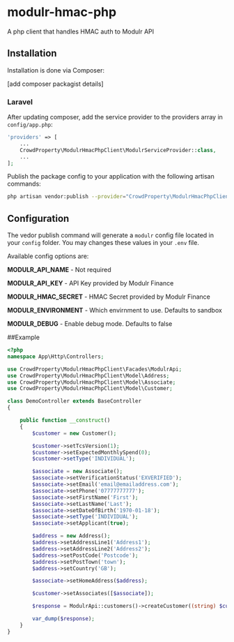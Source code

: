# modulr-hmac-php
A php client that handles HMAC auth to Modulr API

## Installation

Installation is done via Composer:

[add composer packagist details]

### Laravel

After updating composer, add the service provider to the providers array in `config/app.php`:

```php
'providers' => [
    ...
    CrowdProperty\ModulrHmacPhpClient\ModulrServiceProvider::class,
    ...
];
```



Publish the package config to your application with the following artisan commands:

```sh
php artisan vendor:publish --provider="CrowdProperty\ModulrHmacPhpClient\ModulrServiceProvider" 
```

## Configuration

The vedor publish command will generate a `modulr` config file located in your `config` folder.  You may changes these values in your `.env` file.

Available config options are:

**MODULR_API_NAME** - Not required 

**MODULR_API_KEY** - API Key provided by Modulr Finance

**MODULR_HMAC_SECRET** - HMAC Secret provided by Modulr Finance

**MODULR_ENVIRONMENT** - Which envirnment to use.  Defaults to sandbox

**MODULR_DEBUG** - Enable debug mode.  Defaults to false

##Example

```php
<?php
namespace App\Http\Controllers;

use CrowdProperty\ModulrHmacPhpClient\Facades\ModulrApi;
use CrowdProperty\ModulrHmacPhpClient\Model\Address;
use CrowdProperty\ModulrHmacPhpClient\Model\Associate;
use CrowdProperty\ModulrHmacPhpClient\Model\Customer;

class DemoController extends BaseController
{

    public function __construct()
    {
        $customer = new Customer();

        $customer->setTcsVersion(1);
        $customer->setExpectedMonthlySpend(0);
        $customer->setType('INDIVIDUAL');

        $associate = new Associate();
        $associate->setVerificationStatus('EXVERIFIED');
        $associate->setEmail('email@emailaddress.com');
        $associate->setPhone('07777777777');
        $associate->setFirstName('First');
        $associate->setLastName('Last');
        $associate->setDateOfBirth('1970-01-18');
        $associate->setType('INDIVIDUAL');
        $associate->setApplicant(true);

        $address = new Address();
        $address->setAddressLine1('Address1');
        $address->setAddressLine2('Address2');
        $address->setPostCode('Postcode');
        $address->setPostTown('town');
        $address->setCountry('GB');

        $associate->setHomeAddress($address);

        $customer->setAssociates([$associate]);

        $response = ModulrApi::customers()->createCustomer((string) $customer);

        var_dump($response);
    }
}
```
